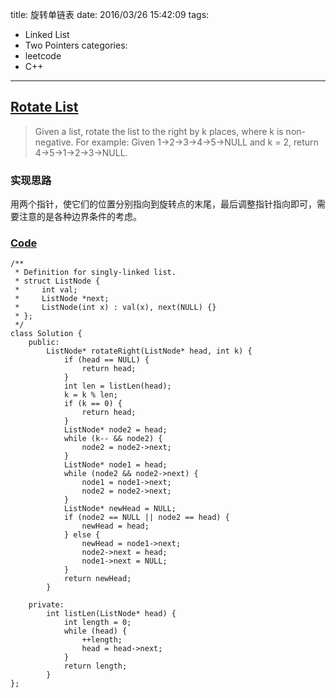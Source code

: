 title: 旋转单链表
date: 2016/03/26 15:42:09
tags:
- Linked List
- Two Pointers
categories:
- leetcode
- C++

---
## [Rotate List](https://leetcode.com/problems/rotate-list/)
> Given a list, rotate the list to the right by k places, where k is non-negative.
> For example:
> Given 1->2->3->4->5->NULL and k = 2,
> return 4->5->1->2->3->NULL.

### 实现思路
用两个指针，使它们的位置分别指向到旋转点的末尾，最后调整指针指向即可，需要注意的是各种边界条件的考虑。

### [Code](https://github.com/Finalcheat/leetcode/blob/master/src/Rotate-List.cpp)
```
/**
 * Definition for singly-linked list.
 * struct ListNode {
 *     int val;
 *     ListNode *next;
 *     ListNode(int x) : val(x), next(NULL) {}
 * };
 */
class Solution {
    public:
        ListNode* rotateRight(ListNode* head, int k) {
            if (head == NULL) {
                return head;
            }
            int len = listLen(head);
            k = k % len;
            if (k == 0) {
                return head;
            }
            ListNode* node2 = head;
            while (k-- && node2) {
                node2 = node2->next;
            }
            ListNode* node1 = head;
            while (node2 && node2->next) {
                node1 = node1->next;
                node2 = node2->next;
            }
            ListNode* newHead = NULL;
            if (node2 == NULL || node2 == head) {
                newHead = head;
            } else {
                newHead = node1->next;
                node2->next = head;
                node1->next = NULL;
            }
            return newHead;
        }

    private:
        int listLen(ListNode* head) {
            int length = 0;
            while (head) {
                ++length;
                head = head->next;
            }
            return length;
        }
};
```
